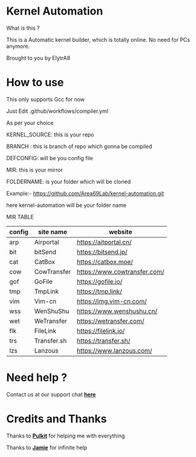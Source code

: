 # Kernel Automation #

What is this ?

This is a Automatic kernel builder, which is totally online. No need for PCs anymore.

Brought to you by ElytrA8

# How to use #

This only supports Gcc for now

Just Edit .github/workflows/compiler.yml

As per your choice

KERNEL_SOURCE: this is your repo

BRANCH : this is branch of repo which gonna be compiled

DEFCONFIG: will be you config file

MIR: this is your mirror

FOLDERNAME: is your folder which will be cloned 

Example:- https://github.com/Area69Lab/kernel-automation.git

here kernel-automation will be your folder name

MIR TABLE


| config | site name | website |
|  ----  | ----  |  ----  |
|  arp  |  Airportal  |  https://aitportal.cn/ |
|  bit  |  bitSend  |  https://bitsend.jp/ |
|  cat  |  CatBox  |  https://catbox.moe/
|  cow  |  CowTransfer  |  https://www.cowtransfer.com/ |
|  gof  |  GoFile  |  https://gofile.io/ |
|  tmp  |  TmpLink  |  https://tmp.link/ |
|  vim  |  Vim-cn  |  https://img.vim-cn.com/ |
|  wss  |  WenShuShu  |  https://www.wenshushu.cn/ |
|  wet  |  WeTransfer  |  https://wetransfer.com/ |
|  flk  |  FileLink  |  https://filelink.io/ |
|  trs  |  Transfer.sh  |  https://transfer.sh/ |
|  lzs  |  Lanzous  |  https://www.lanzous.com/ |

# Need help ? #

Contact us at our support chat [**here**](https://t.me/Area69Lab)

# Credits and Thanks #

Thanks to [**Pulkit**](https://www.github.com/Pulkit077) for helping me with everything

Thanks to [**Jamie**](https://t.me/henloboi) for infinite help

